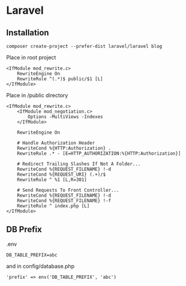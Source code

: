# Laravel

## Installation
```
composer create-project --prefer-dist laravel/laravel blog
```

Place in root project
```
<IfModule mod_rewrite.c>
    RewriteEngine On
    RewriteRule ^(.*)$ public/$1 [L]
</IfModule>
```

Place in /public directory
```
<IfModule mod_rewrite.c>
    <IfModule mod_negotiation.c>
        Options -MultiViews -Indexes
    </IfModule>

    RewriteEngine On

    # Handle Authorization Header
    RewriteCond %{HTTP:Authorization} .
    RewriteRule .* - [E=HTTP_AUTHORIZATION:%{HTTP:Authorization}]

    # Redirect Trailing Slashes If Not A Folder...
    RewriteCond %{REQUEST_FILENAME} !-d
    RewriteCond %{REQUEST_URI} (.+)/$
    RewriteRule ^ %1 [L,R=301]

    # Send Requests To Front Controller...
    RewriteCond %{REQUEST_FILENAME} !-d
    RewriteCond %{REQUEST_FILENAME} !-f
    RewriteRule ^ index.php [L]
</IfModule>
```

## DB Prefix
.env
```
DB_TABLE_PREFIX=abc
```
and in config/database.php
```
'prefix' => env('DB_TABLE_PREFIX', 'abc')
```
